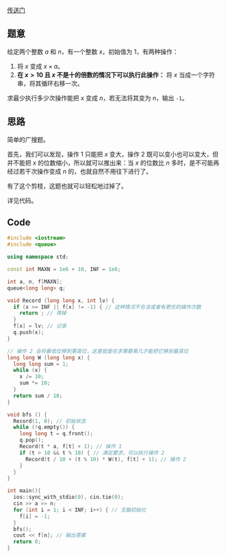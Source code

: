 [传送门](https://www.luogu.com.cn/problem/AT_abc235_d)

## 题意

给定两个整数 $a$ 和 $n$，有一个整数 $x$，初始值为 $1$，有两种操作：

1. 将 $x$ 变成 $x \times a$。
2. **在 $x > 10$ 且 $x$ 不是十的倍数的情况下可以执行此操作：** 将 $x$ 当成一个字符串，将其循环右移一次。

求最少执行多少次操作能把 $x$ 变成 $n$，若无法将其变为 $n$，输出 `-1`。

## 思路

简单的广搜题。

首先，我们可以发现，操作 $1$ 只能把 $x$ 变大，操作 $2$ 既可以变小也可以变大，但并不能把 $x$ 的位数缩小，所以就可以推出来：当 $x$ 的位数比 $n$ 多时，是不可能再经过若干次操作变成 $n$ 的，也就自然不用往下进行了。

有了这个剪枝，这题也就可以轻松地过掉了。

详见代码。

## Code

```cpp
#include <iostream>
#include <queue>

using namespace std;

const int MAXN = 1e6 + 10, INF = 1e6;

int a, n, f[MAXN];
queue<long long> q;

void Record (long long x, int lv) {
  if (x >= INF || f[x] != -1) { // 这种情况不合法或者有更优的操作次数
    return ; // 筛掉
  }
  f[x] = lv; // 记录
  q.push(x);
}

// 操作 2 会将最低位移到第高位，这里就是在求需要乘几才能把它移到最高位
long long W (long long x) {
  long long sum = 1;
  while (x) {
    x /= 10;
    sum *= 10;
  }
  return sum / 10;
}

void bfs () {
  Record(1, 0); // 初始状态
  while (!q.empty()) {
    long long t = q.front();
    q.pop();
    Record(t * a, f[t] + 1); // 操作 1
    if (t > 10 && t % 10) { // 满足要求，可以执行操作 2
      Record(t / 10 + (t % 10) * W(t), f[t] + 1); // 操作 2
    }
  }
}

int main(){
  ios::sync_with_stdio(0), cin.tie(0);
  cin >> a >> n;
  for (int i = 1; i < INF; i++) { // 无脑初始化
    f[i] = -1;
  }
  bfs();
  cout << f[n]; // 输出答案
  return 0;
}
```

